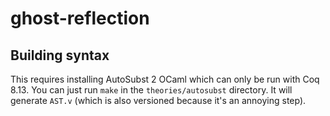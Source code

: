 # ghost-reflection

## Building syntax

This requires installing AutoSubst 2 OCaml which can only be run with Coq 8.13.
You can just run `make` in the `theories/autosubst` directory. It will generate
`AST.v` (which is also versioned because it's an annoying step).
